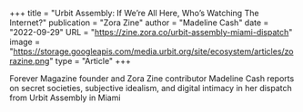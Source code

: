 +++
title = "Urbit Assembly: If We’re All Here, Who’s Watching The Internet?"
publication = "Zora Zine"
author = "Madeline Cash"
date = "2022-09-29"
URL = "https://zine.zora.co/urbit-assembly-miami-dispatch"
image = "https://storage.googleapis.com/media.urbit.org/site/ecosystem/articles/zorazine.png"
type = "Article"
+++

Forever Magazine founder and Zora Zine contributor Madeline Cash reports on secret societies, subjective idealism, and digital intimacy in her dispatch from Urbit Assembly in Miami

